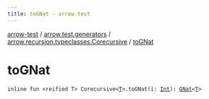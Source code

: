 ```yaml
---
title: toGNat - arrow-test
---
```


[arrow-test](../../index.html) / [arrow.test.generators](../index.html) / [arrow.recursion.typeclasses.Corecursive](index.html) / [toGNat](./to-g-nat.html)

# toGNat

`inline fun <reified T> Corecursive<`[`T`](to-g-nat.html#T)`>.toGNat(i: `[`Int`](https://kotlinlang.org/api/latest/jvm/stdlib/kotlin/-int/index.html)`): `[`GNat`](../-g-nat.html)`<`[`T`](to-g-nat.html#T)`>`
